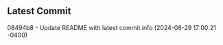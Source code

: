 
## Latest Commit
08494b8 - Update README with latest commit info (2024-08-29 17:00:21 -0400) <Yunxi-Zhou>
